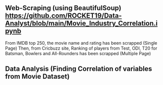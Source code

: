 ## Web-Scraping (using BeautifulSoup) https://github.com/ROCKET19/Data-Analyst/blob/main/Movie_Industry_Correlation.ipynb

From IMDB top 250, the movie name and rating has been scrapped (Single Page)
Then, from Cricbuzz site, Ranking of players from Test, ODI, T20 for Batsman, Bowlers and All-Rounders has been scrapped (Multiple Page)

## Data Analysis (Finding Correlation of variables from Movie Dataset)
